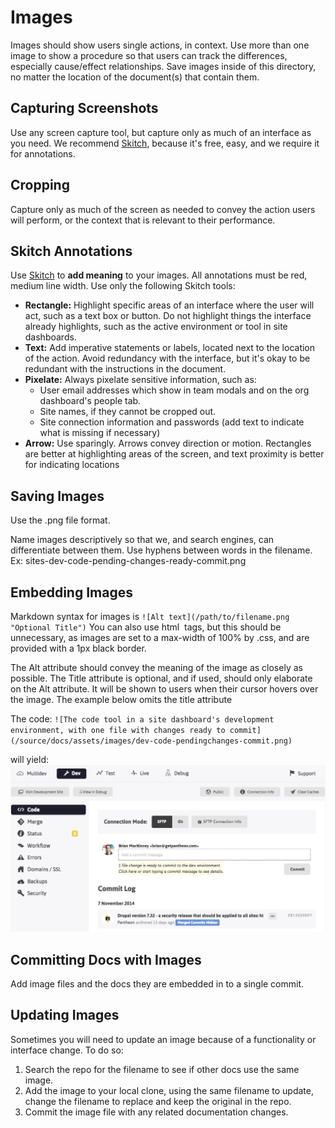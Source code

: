 # Images
Images should show users single actions, in context. Use more than one image to show a procedure so that users can track the differences, especially cause/effect relationships. 
Save images inside of this directory, no matter the location of the document(s) that contain them. 

## Capturing Screenshots

Use any screen capture tool, but capture only as much of an interface as you need. We recommend [Skitch](https://evernote.com/skitch/ "Skitch download page"), because it's free, easy, and we require it for annotations.  

## Cropping
Capture only as much of the screen as needed to convey the action users will perform, or the context that is relevant to their performance.

## Skitch Annotations
Use [Skitch](https://evernote.com/skitch/ "Skitch download page") to __add meaning__ to your images. All annotations must be red, medium line width. Use only the following Skitch tools:
 - __Rectangle:__ Highlight specific areas of an interface where the user will act, such as a text box or button. Do not highlight things the interface already highlights, such as the active environment or tool in site dashboards.
 - __Text:__ Add imperative statements or labels, located next to the location of the action. Avoid redundancy with the interface, but it's okay to be redundant with the instructions in the document.  
 - __Pixelate:__ Always pixelate sensitive information, such as:
    - User email addresses which show in team modals and on the org dashboard's people tab. 
    - Site names, if they cannot be cropped out.
    - Site connection information and passwords (add text to indicate what is missing if necessary)
 - __Arrow:__ Use sparingly. Arrows convey direction or motion. Rectangles are better at highlighting areas of the screen, and text proximity is better for indicating locations

## Saving Images
Use the .png file format.

Name images descriptively so that we, and search engines, can differentiate between them. Use hyphens between words in the filename.  
Ex: sites-dev-code-pending-changes-ready-commit.png

## Embedding Images
Markdown syntax for images is `![Alt text](/path/to/filename.png "Optional Title")` You can also use html <img> tags, but this should be unnecessary, as images are set to a max-width of 100% by .css, and are provided with a 1px black border.

The Alt attribute should convey the meaning of the image as closely as possible. The Title attribute is optional, and if used, should only elaborate on the Alt attribute. It will be shown to users when their cursor hovers over the image. The example below omits the title attribute

The code: `![The code tool in a site dashboard's development environment, with one file with changes ready to commit](/source/docs/assets/images/dev-code-pendingchanges-commit.png)`

will yield:
![The code tool in a site dashboard's development environment, with one file with changes ready to commit](/source/docs/assets/images/dev-code-pendingchanges-commit.png) 

## Committing Docs with Images
Add image files and the docs they are embedded in to a single commit. 

## Updating Images
Sometimes you will need to update an image because of a functionality or interface change. To do so:

1. Search the repo for the filename to see if other docs use the same image. 
2. Add the image to your local clone, using the same filename to update, change the filename to replace and keep the original in the repo.
3. Commit the image file with any related documentation changes.
